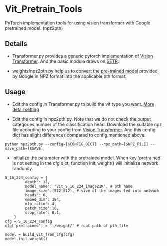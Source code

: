 # Vit_Pretrain_Tools
PyTorch implementation tools for using vision transformer with Google pretrained model. (npz2pth)


## Details

* Transformer.py provides a generic pytorch implementation of [Vision Transformer](https://github.com/google-research/vision_transformer). And the basic module draws on [SETR](https://github.com/fudan-zvg/SETR). 

* weights/npz2pth.py help us to convert the [pre-trained model](https://github.com/google-research/vision_transformer) provided by Google in NPZ format into the applicable pth format.


## Usage

* Edit the config in Transformer.py to build the vit type you want. [More detail setting](https://github.com/google-research/vision_transformer/blob/main/vit_jax/configs/models.py) 

* Edit the config in npz2pth.py. Note that we do not check the output categories number of the classification head. Download the suitable npz file according to your config from [Vision Transformer](https://github.com/google-research/vision_transformer). And this config dict has slight differences compared to config mentioned above.

```
python npz2pth.py --config=[$CONFIG_DICT] --npz_path=[$NPZ_FILE] --save_path=[$SAVE]
```

* Initialize the parameter with the pretrained model. When key 'pretrained' is not setting in the cfg dict, function init_weight() will initialize network randomly.
```
S_16_224_config = {
        'depth': 12,
        'model_name': 'vit_S_16_224_image21K', # pth name
        'image_size':(512,512), # size of the images fed into network
        'heads': 6,
        'embed_dim': 384,
        'mlp_ratio': 4,
        'patch_size':16,
        'drop_rate': 0.1,
    }
cfg = S_16_224_config
cfg['pretrained'] = './weight/' # root path of pth file

model = build_vit_from_cfg(cfg)
model.init_weight()
```
